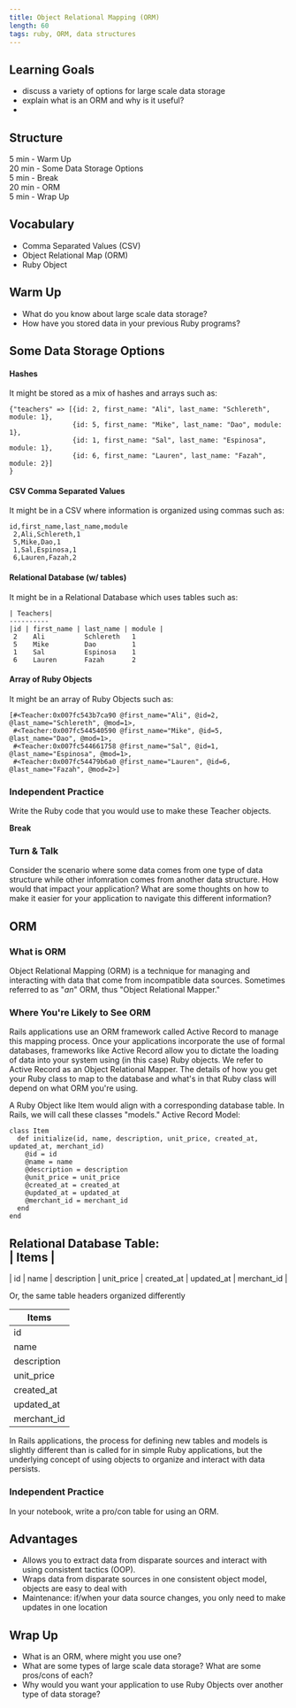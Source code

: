 ```yaml
---
title: Object Relational Mapping (ORM)
length: 60
tags: ruby, ORM, data structures
---  
```



## Learning Goals  
* discuss a variety of options for large scale data storage  
* explain what is an ORM and why is it useful?  
*   

## Structure  
5 min - Warm Up  
20 min - Some Data Storage Options  
5 min - Break  
20 min - ORM  
5 min - Wrap Up

## Vocabulary  
* Comma Separated Values (CSV)
* Object Relational Map (ORM)  
* Ruby Object  

## Warm Up  
* What do you know about large scale data storage?  
* How have you stored data in your previous Ruby programs?  

## Some Data Storage Options  
#### Hashes  
It might be stored as a mix of hashes and arrays such as:  
```
{"teachers" => [{id: 2, first_name: "Ali", last_name: "Schlereth", module: 1},  
                {id: 5, first_name: "Mike", last_name: "Dao", module: 1},  
                {id: 1, first_name: "Sal", last_name: "Espinosa", module: 1},  
                {id: 6, first_name: "Lauren", last_name: "Fazah", module: 2}]
}
```  

#### CSV Comma Separated Values  
It might be in a CSV where information is organized using commas such as:  
```
id,first_name,last_name,module  
 2,Ali,Schlereth,1  
 5,Mike,Dao,1  
 1,Sal,Espinosa,1  
 6,Lauren,Fazah,2
```  

#### Relational Database (w/ tables)  
It might be in a Relational Database which uses tables such as:  
```
| Teachers|  
----------
|id | first_name | last_name | module |  
 2    Ali          Schlereth   1  
 5    Mike         Dao         1  
 1    Sal          Espinosa    1  
 6    Lauren       Fazah       2
```  

#### Array of Ruby Objects   
It might be an array of Ruby Objects such as:  
```
[#<Teacher:0x007fc543b7ca90 @first_name="Ali", @id=2, @last_name="Schlereth", @mod=1>,  
 #<Teacher:0x007fc544540590 @first_name="Mike", @id=5, @last_name="Dao", @mod=1>,  
 #<Teacher:0x007fc544661758 @first_name="Sal", @id=1, @last_name="Espinosa", @mod=1>,  
 #<Teacher:0x007fc54479b6a0 @first_name="Lauren", @id=6, @last_name="Fazah", @mod=2>]  
```

### Independent Practice  
Write the Ruby code that you would use to make these Teacher objects.    

**Break**

### Turn & Talk  
Consider the scenario where some data comes from one type of data structure while other infomration comes from another data structure. How would that impact your application? What are some thoughts on how to make it easier for your application to navigate this different information?  

## ORM 
### What is ORM

Object Relational Mapping (ORM) is a technique for managing and interacting with data that come from incompatible data sources. Sometimes referred to as "_an_" ORM, thus "Object Relational Mapper." 

### Where You're Likely to See ORM

Rails applications use an ORM framework called Active Record to manage this mapping process. Once your applications incorporate the use of formal databases, frameworks like Active Record allow you to dictate the loading of data into your system using (in this case) Ruby objects. We refer to Active Record as an Object Relational Mapper. The details of how you get your Ruby class to map to the database and what's in that Ruby class will depend on what ORM you're using.

A Ruby Object like Item would align with a corresponding database table. In Rails, we will call these classes "models."
Active Record Model:  
```
class Item
  def initialize(id, name, description, unit_price, created_at, updated_at, merchant_id)
    @id = id
    @name = name
    @description = description
    @unit_price = unit_price
    @created_at = created_at
    @updated_at = updated_at
    @merchant_id = merchant_id
  end
end
```  
Relational Database Table:  
| Items |
--------
| id | name | description | unit_price | created_at | updated_at | merchant_id |

Or, the same table headers organized differently  

| Items |
| --- |
| id |
| name |
| description |
| unit_price |
| created_at |
| updated_at |
| merchant_id |

In Rails applications, the process for defining new tables and models is slightly different than is called for in simple Ruby applications, but the underlying concept of using objects to organize and interact with data persists.

### Independent Practice  
In your notebook, write a pro/con table for using an ORM.  

## Advantages

*   Allows you to extract data from disparate sources and interact with using consistent tactics (OOP).
*   Wraps data from disparate sources in one consistent object model, objects are easy to deal with
*   Maintenance: if/when your data source changes, you only need to make updates in one location   

## Wrap Up  
* What is an ORM, where might you use one?     
* What are some types of large scale data storage? What are some pros/cons of each?  
* Why would you want your application to use Ruby Objects over another type of data storage?
